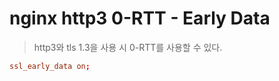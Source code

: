 # nginx http3 0-RTT - Early Data

> http3와 tls 1.3을 사용 시 0-RTT를 사용할 수 있다.

```conf
ssl_early_data on;
```
